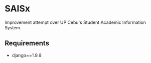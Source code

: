 # SAISx
Improvement attempt over UP Cebu's Student Academic Information System.

## Requirements
- django==1.9.6

